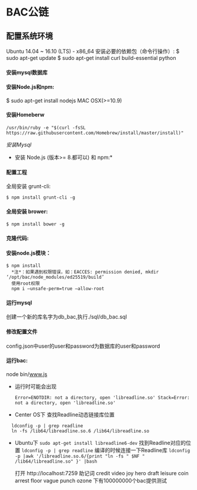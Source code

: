 # BAC公链
## 配置系统环境
Ubuntu 14.04 ~ 16.10 (LTS) - x86_64
安装必要的依赖包（命令行操作）:
  $ sudo apt-get update
  $ sudo apt-get install curl build-essential python

#### 安装mysql数据库

#### 安装Node.js和npm:
  $ sudo apt-get install nodejs
  MAC OSX(>=10.9)

#### 安装Homeberw
  ```
  /usr/bin/ruby -e "$(curl -fsSL https://raw.githubusercontent.com/Homebrew/install/master/install)"
  ```

*安装Mysql*

* 安装 Node.js (版本>= 8.都可以) 和 npm:*

#### 配置工程
  全局安装 grunt-cli:
  ```
  $ npm install grunt-cli -g
  ```
#### 全局安装 brower:
  ```
  $ npm install bower -g
  ```
#### 克隆代码:
#### 安装node.js模块：
```
$ npm install
  *注*：如果遇到权限错误，如：EACCES: permission denied, mkdir ‘/opt/bac/node_modules/ed25519/build’
  使用root权限
  npm i —unsafe-perm=true —allow-root
```
#### 运行mysql
  创建一个新的库名字为db_bac,执行./sql/db_bac.sql
#### 修改配置文件
  config.json中user的user和password为数据库的user和password
#### 运行bac:
  node bin/www.js
* 运行时可能会出现
  ```
  Error=ENOTDIR: not a directory, open 'libreadline.so' Stack=Error: not a directory, open 'libreadline.so'
  ```
* Center OS下 查找Readline动态链接库位置
```
  ldconfig -p | grep readline
  ln -fs /lib64/libreadline.so.6 /lib64/libreadline.so
```
* Ubuntu下
  ``` sudo apt-get install libreadline6-dev ```
  找到Readline对应的位置
  ``` ldconfig -p | grep readline ```
  编译的时候连接一下Readline库
  ``` ldconfig -p |awk '/libreadline.so.6/{print "ln -fs " $NF " /lib64/libreadline.so" }' |bash ```

  打开 http://localhost:7259
  助记词 credit video joy hero draft leisure coin arrest floor vague punch ozone 下有100000000个bac提供测试
